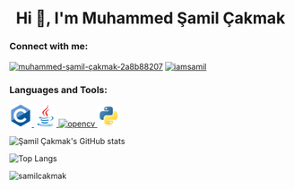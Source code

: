 <h1 align="center">Hi 👋, I'm Muhammed Şamil Çakmak</h1>
<h3 align="left">Connect with me:</h3>
<p align="left">
<a href="https://linkedin.com/in/muhammed-şamil-çakmak-2a8b88207" target="blank"><img align="center" src="https://raw.githubusercontent.com/rahuldkjain/github-profile-readme-generator/master/src/images/icons/Social/linked-in-alt.svg" alt="muhammed-şamil-çakmak-2a8b88207" height="30" width="40" /></a>
<a href="https://instagram.com/iamsamil" target="blank"><img align="center" src="https://raw.githubusercontent.com/rahuldkjain/github-profile-readme-generator/master/src/images/icons/Social/instagram.svg" alt="iamsamil" height="30" width="40" /></a>
</p>

<h3 align="left">Languages and Tools:</h3>
<p align="left"> <a href="https://www.cprogramming.com/" target="_blank" rel="noreferrer"> <img src="https://raw.githubusercontent.com/devicons/devicon/master/icons/c/c-original.svg" alt="c" width="40" height="40"/> </a> <a href="https://www.java.com" target="_blank" rel="noreferrer"> <img src="https://raw.githubusercontent.com/devicons/devicon/master/icons/java/java-original.svg" alt="java" width="40" height="40"/> </a> <a href="https://opencv.org/" target="_blank" rel="noreferrer"> <img src="https://www.vectorlogo.zone/logos/opencv/opencv-icon.svg" alt="opencv" width="40" height="40"/> </a> <a href="https://www.python.org" target="_blank" rel="noreferrer"> <img src="https://raw.githubusercontent.com/devicons/devicon/master/icons/python/python-original.svg" alt="python" width="40" height="40"/> </a> </p>


![Şamil Çakmak's GitHub stats](https://github-readme-stats.vercel.app/api?username=samilcakmak&show_icons=true&theme=midnight-purple)

![Top Langs](https://github-readme-stats.vercel.app/api/top-langs/?username=samilcakmak&theme=midnight-purple)

<p align="left"> <img src="https://komarev.com/ghpvc/?username=emreocell&label=Profile%20views&color=0e75b6&style=flat" alt="samilcakmak" /> </p>
